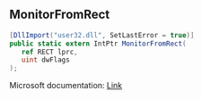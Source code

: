 ## MonitorFromRect

```csharp
[DllImport("user32.dll", SetLastError = true)]
public static extern IntPtr MonitorFromRect(
   ref RECT lprc,
   uint dwFlags
);
```

Microsoft documentation: [Link](https://docs.microsoft.com/en-us/windows/win32/api/winuser/nf-winuser-monitorfromrect)
